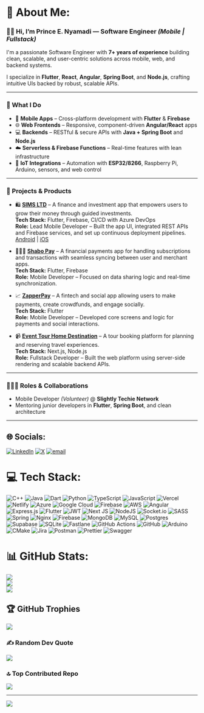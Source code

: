 # 💫 About Me:

### 👋🏽 Hi, I’m Prince E. Nyamadi — Software Engineer *(Mobile | Fullstack)*

I'm a passionate Software Engineer with **7+ years of experience** building clean, scalable, and user-centric solutions across mobile, web, and backend systems.

I specialize in **Flutter**, **React**, **Angular**, **Spring Boot**, and **Node.js**, crafting intuitive UIs backed by robust, scalable APIs.

---

### 🚀 What I Do

- 📱 **Mobile Apps** – Cross-platform development with **Flutter** & **Firebase**  
- 🌐 **Web Frontends** – Responsive, component-driven **Angular/React** apps  
- 💻 **Backends** – RESTful & secure APIs with **Java + Spring Boot** and **Node.js**  
- ☁️ **Serverless & Firebase Functions** – Real-time features with lean infrastructure  
- 📡 **IoT Integrations** – Automation with **ESP32/8266**, Raspberry Pi, Arduino, sensors, and web control  

---

### 💼 Projects & Products

- 🛍️ **[SIMS LTD](https://www.sims.com.gh/ghanasims/management-investment-services)** – A finance and investment app that empowers users to grow their money through guided investments.  
  **Tech Stack:** Flutter, Firebase, CI/CD with Azure DevOps  
  **Role:** Lead Mobile Developer – Built the app UI, integrated REST APIs and Firebase services, and set up continuous deployment pipelines.  
  [Android](https://play.google.com/store/apps/details?id=com.stanbic.sims.sims&pcampaignid=web_share) | [iOS](https://apps.apple.com/gh/app/sims-ltd/id6443445525)

- 👩🏽‍⚕️ **[Shabo Pay](https://shabopay.com/)** – A financial payments app for handling subscriptions and transactions with seamless syncing between user and merchant apps.  
  **Tech Stack:** Flutter, Firebase  
  **Role:** Mobile Developer – Focused on data sharing logic and real-time synchronization.

- 📈 **[ZapperPay](https://zapperpay.com/)** – A fintech and social app allowing users to make payments, create crowdfunds, and engage socially.  
  **Tech Stack:** Flutter  
  **Role:** Mobile Developer – Developed core screens and logic for payments and social interactions.

- 📹 **[Event Tour Home Destination](http://eventtourhomedestination.com/)** – A tour booking platform for planning and reserving travel experiences.  
  **Tech Stack:** Next.js, Node.js  
  **Role:** Fullstack Developer – Built the web platform using server-side rendering and scalable backend APIs.

---

### 👨🏽‍💻 Roles & Collaborations

- Mobile Developer *(Volunteer)* @ **Slightly Techie Network** 
- Mentoring junior developers in **Flutter**, **Spring Boot**, and clean architecture  

---


## 🌐 Socials:
[![LinkedIn](https://img.shields.io/badge/LinkedIn-%230077B5.svg?logo=linkedin&logoColor=white)](https://linkedin.com/in/prince-nyamadi-51a0401a7/) [![X](https://img.shields.io/badge/X-black.svg?logo=X&logoColor=white)](https://x.com/princenyamadi) [![email](https://img.shields.io/badge/Email-D14836?logo=gmail&logoColor=white)](mailto:princenyamadi.pn@gmail.com) 

# 💻 Tech Stack:
![C++](https://img.shields.io/badge/c++-%2300599C.svg?style=for-the-badge&logo=c%2B%2B&logoColor=white) ![Java](https://img.shields.io/badge/java-%23ED8B00.svg?style=for-the-badge&logo=openjdk&logoColor=white) ![Dart](https://img.shields.io/badge/dart-%230175C2.svg?style=for-the-badge&logo=dart&logoColor=white) ![Python](https://img.shields.io/badge/python-3670A0?style=for-the-badge&logo=python&logoColor=ffdd54) ![TypeScript](https://img.shields.io/badge/typescript-%23007ACC.svg?style=for-the-badge&logo=typescript&logoColor=white) ![JavaScript](https://img.shields.io/badge/javascript-%23323330.svg?style=for-the-badge&logo=javascript&logoColor=%23F7DF1E) ![Vercel](https://img.shields.io/badge/vercel-%23000000.svg?style=for-the-badge&logo=vercel&logoColor=white) ![Netlify](https://img.shields.io/badge/netlify-%23000000.svg?style=for-the-badge&logo=netlify&logoColor=#00C7B7) ![Azure](https://img.shields.io/badge/azure-%230072C6.svg?style=for-the-badge&logo=microsoftazure&logoColor=white) ![Google Cloud](https://img.shields.io/badge/GoogleCloud-%234285F4.svg?style=for-the-badge&logo=google-cloud&logoColor=white) ![Firebase](https://img.shields.io/badge/firebase-%23039BE5.svg?style=for-the-badge&logo=firebase) ![AWS](https://img.shields.io/badge/AWS-%23FF9900.svg?style=for-the-badge&logo=amazon-aws&logoColor=white) ![Angular](https://img.shields.io/badge/angular-%23DD0031.svg?style=for-the-badge&logo=angular&logoColor=white) ![Express.js](https://img.shields.io/badge/express.js-%23404d59.svg?style=for-the-badge&logo=express&logoColor=%2361DAFB) ![Flutter](https://img.shields.io/badge/Flutter-%2302569B.svg?style=for-the-badge&logo=Flutter&logoColor=white) ![JWT](https://img.shields.io/badge/JWT-black?style=for-the-badge&logo=JSON%20web%20tokens) ![Next JS](https://img.shields.io/badge/Next-black?style=for-the-badge&logo=next.js&logoColor=white) ![NodeJS](https://img.shields.io/badge/node.js-6DA55F?style=for-the-badge&logo=node.js&logoColor=white) ![Socket.io](https://img.shields.io/badge/Socket.io-black?style=for-the-badge&logo=socket.io&badgeColor=010101) ![SASS](https://img.shields.io/badge/SASS-hotpink.svg?style=for-the-badge&logo=SASS&logoColor=white) ![Spring](https://img.shields.io/badge/spring-%236DB33F.svg?style=for-the-badge&logo=spring&logoColor=white) ![Nginx](https://img.shields.io/badge/nginx-%23009639.svg?style=for-the-badge&logo=nginx&logoColor=white) ![Firebase](https://img.shields.io/badge/firebase-a08021?style=for-the-badge&logo=firebase&logoColor=ffcd34) ![MongoDB](https://img.shields.io/badge/MongoDB-%234ea94b.svg?style=for-the-badge&logo=mongodb&logoColor=white) ![MySQL](https://img.shields.io/badge/mysql-4479A1.svg?style=for-the-badge&logo=mysql&logoColor=white) ![Postgres](https://img.shields.io/badge/postgres-%23316192.svg?style=for-the-badge&logo=postgresql&logoColor=white) ![Supabase](https://img.shields.io/badge/Supabase-3ECF8E?style=for-the-badge&logo=supabase&logoColor=white) ![SQLite](https://img.shields.io/badge/sqlite-%2307405e.svg?style=for-the-badge&logo=sqlite&logoColor=white) ![Fastlane](https://img.shields.io/badge/fastlane-%2382bd4e.svg?style=for-the-badge&logo=fastlane&logoColor=black) ![GitHub Actions](https://img.shields.io/badge/github%20actions-%232671E5.svg?style=for-the-badge&logo=githubactions&logoColor=white) ![GitHub](https://img.shields.io/badge/github-%23121011.svg?style=for-the-badge&logo=github&logoColor=white) ![Arduino](https://img.shields.io/badge/-Arduino-00979D?style=for-the-badge&logo=Arduino&logoColor=white) ![CMake](https://img.shields.io/badge/CMake-%23008FBA.svg?style=for-the-badge&logo=cmake&logoColor=white) ![Jira](https://img.shields.io/badge/jira-%230A0FFF.svg?style=for-the-badge&logo=jira&logoColor=white) ![Postman](https://img.shields.io/badge/Postman-FF6C37?style=for-the-badge&logo=postman&logoColor=white) ![Prettier](https://img.shields.io/badge/prettier-%23F7B93E.svg?style=for-the-badge&logo=prettier&logoColor=black) ![Swagger](https://img.shields.io/badge/-Swagger-%23Clojure?style=for-the-badge&logo=swagger&logoColor=white)
# 📊 GitHub Stats:
![](https://github-readme-stats.vercel.app/api?username=princenyamadi&theme=codeSTACKr&hide_border=false&include_all_commits=true&count_private=true)<br/>
![](https://nirzak-streak-stats.vercel.app/?user=princenyamadi&theme=codeSTACKr&hide_border=false)<br/>
![](https://github-readme-stats.vercel.app/api/top-langs/?username=princenyamadi&theme=codeSTACKr&hide_border=false&include_all_commits=true&count_private=true&layout=compact)

## 🏆 GitHub Trophies
![](https://github-profile-trophy.vercel.app/?username=princenyamadi&theme=radical&no-frame=false&no-bg=false&margin-w=4)

### ✍️ Random Dev Quote
![](https://quotes-github-readme.vercel.app/api?type=horizontal&theme=radical)

### 🔝 Top Contributed Repo
![](https://github-contributor-stats.vercel.app/api?username=princenyamadi&limit=5&theme=dark&combine_all_yearly_contributions=true)

---
[![](https://visitcount.itsvg.in/api?id=princenyamadi&icon=0&color=7)](https://visitcount.itsvg.in)
